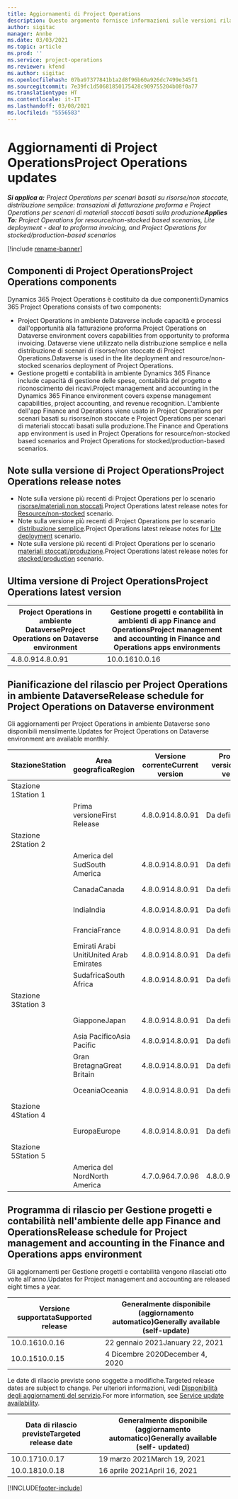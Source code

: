 ```yaml
---
title: Aggiornamenti di Project Operations
description: Questo argomento fornisce informazioni sulle versioni rilasciate di Dynamics 365 Project Operations.
author: sigitac
manager: Annbe
ms.date: 03/03/2021
ms.topic: article
ms.prod: ''
ms.service: project-operations
ms.reviewer: kfend
ms.author: sigitac
ms.openlocfilehash: 07ba97377841b1a2d8f96b60a926dc7499e345f1
ms.sourcegitcommit: 7e39fc1d50681850175428c909755204b08f0a77
ms.translationtype: HT
ms.contentlocale: it-IT
ms.lasthandoff: 03/08/2021
ms.locfileid: "5556583"
---
```

# <a name="project-operations-updates"></a><span data-ttu-id="88782-103">Aggiornamenti di Project Operations</span><span class="sxs-lookup"><span data-stu-id="88782-103">Project Operations updates</span></span>

<span data-ttu-id="88782-104">_**Si applica a:** Project Operations per scenari basati su risorse/non stoccate, distribuzione semplice: transazioni di fatturazione proforma e Project Operations per scenari di materiali stoccati basati sulla produzione_</span><span class="sxs-lookup"><span data-stu-id="88782-104">_**Applies To:** Project Operations for resource/non-stocked based scenarios, Lite deployment - deal to proforma invoicing, and Project Operations for stocked/production-based scenarios_</span></span>

[!include [rename-banner](~/includes/cc-data-platform-banner.md)]

## <a name="project-operations-components"></a><span data-ttu-id="88782-105">Componenti di Project Operations</span><span class="sxs-lookup"><span data-stu-id="88782-105">Project Operations components</span></span>

<span data-ttu-id="88782-106">Dynamics 365 Project Operations è costituito da due componenti:</span><span class="sxs-lookup"><span data-stu-id="88782-106">Dynamics 365 Project Operations consists of two components:</span></span>

- <span data-ttu-id="88782-107">Project Operations in ambiente Dataverse include capacità e processi dall'opportunità alla fatturazione proforma.</span><span class="sxs-lookup"><span data-stu-id="88782-107">Project Operations on Dataverse environment covers capabilities from opportunity to proforma invoicing.</span></span> <span data-ttu-id="88782-108">Dataverse viene utilizzato nella distribuzione semplice e nella distribuzione di scenari di risorse/non stoccate di Project Operations.</span><span class="sxs-lookup"><span data-stu-id="88782-108">Dataverse is used in the lite deployment and resource/non-stocked scenarios deployment of Project Operations.</span></span>
- <span data-ttu-id="88782-109">Gestione progetti e contabilità in ambiente Dynamics 365 Finance include capacità di gestione delle spese, contabilità del progetto e riconoscimento dei ricavi.</span><span class="sxs-lookup"><span data-stu-id="88782-109">Project management and accounting in the Dynamics 365 Finance environment covers expense management capabilities, project accounting, and revenue recognition.</span></span> <span data-ttu-id="88782-110">L'ambiente dell'app Finance and Operations viene usato in Project Operations per scenari basati su risorse/non stoccate e Project Operations per scenari di materiali stoccati basati sulla produzione.</span><span class="sxs-lookup"><span data-stu-id="88782-110">The Finance and Operations app environment is used in Project Operations for resource/non-stocked based scenarios and Project Operations for stocked/production-based scenarios.</span></span>

## <a name="project-operations-release-notes"></a><span data-ttu-id="88782-111">Note sulla versione di Project Operations</span><span class="sxs-lookup"><span data-stu-id="88782-111">Project Operations release notes</span></span>
- <span data-ttu-id="88782-112">Note sulla versione più recenti di Project Operations per lo scenario [risorse/materiali non stoccati](whats-new-mar-2021-resource-based.md).</span><span class="sxs-lookup"><span data-stu-id="88782-112">Project Operations latest release notes for [Resource/non-stocked](whats-new-mar-2021-resource-based.md) scenario.</span></span>
- <span data-ttu-id="88782-113">Note sulla versione più recenti di Project Operations per lo scenario [distribuzione semplice](../pro/whats-new/whats-new-mar-2021-lite.md).</span><span class="sxs-lookup"><span data-stu-id="88782-113">Project Operations latest release notes for [Lite deployment](../pro/whats-new/whats-new-mar-2021-lite.md) scenario.</span></span>
- <span data-ttu-id="88782-114">Note sulla versione più recenti di Project Operations per lo scenario [materiali stoccati/produzione](../prod-pma/whats-new/whats-new-jan-2021-stocked.md).</span><span class="sxs-lookup"><span data-stu-id="88782-114">Project Operations latest release notes for [stocked/production](../prod-pma/whats-new/whats-new-jan-2021-stocked.md) scenario.</span></span>

## <a name="project-operations-latest-version"></a><span data-ttu-id="88782-115">Ultima versione di Project Operations</span><span class="sxs-lookup"><span data-stu-id="88782-115">Project Operations latest version</span></span>

| <span data-ttu-id="88782-116">Project Operations in ambiente Dataverse</span><span class="sxs-lookup"><span data-stu-id="88782-116">Project Operations on Dataverse environment</span></span> | <span data-ttu-id="88782-117">Gestione progetti e contabilità in ambienti di app Finance and Operations</span><span class="sxs-lookup"><span data-stu-id="88782-117">Project management and accounting in Finance and Operations apps environments</span></span> |
| --- | --- |
| <span data-ttu-id="88782-118">4.8.0.91</span><span class="sxs-lookup"><span data-stu-id="88782-118">4.8.0.91</span></span> | <span data-ttu-id="88782-119">10.0.16</span><span class="sxs-lookup"><span data-stu-id="88782-119">10.0.16</span></span> |

## <a name="release-schedule-for-project-operations-on-dataverse-environment"></a><span data-ttu-id="88782-120">Pianificazione del rilascio per Project Operations in ambiente Dataverse</span><span class="sxs-lookup"><span data-stu-id="88782-120">Release schedule for Project Operations on Dataverse environment</span></span>

<span data-ttu-id="88782-121">Gli aggiornamenti per Project Operations in ambiente Dataverse sono disponibili mensilmente.</span><span class="sxs-lookup"><span data-stu-id="88782-121">Updates for Project Operations on Dataverse environment are available monthly.</span></span> 

| <span data-ttu-id="88782-122">Stazione</span><span class="sxs-lookup"><span data-stu-id="88782-122">Station</span></span>   | <span data-ttu-id="88782-123">Area geografica</span><span class="sxs-lookup"><span data-stu-id="88782-123">Region</span></span>        | <span data-ttu-id="88782-124">Versione corrente</span><span class="sxs-lookup"><span data-stu-id="88782-124">Current version</span></span> | <span data-ttu-id="88782-125">Prossima versione</span><span class="sxs-lookup"><span data-stu-id="88782-125">Next version</span></span> | <span data-ttu-id="88782-126">Generalmente disponibile</span><span class="sxs-lookup"><span data-stu-id="88782-126">Generally available</span></span> |
|-----------|---------------|-----------------|--------------|---------------------|
| <span data-ttu-id="88782-127">Stazione 1</span><span class="sxs-lookup"><span data-stu-id="88782-127">Station 1</span></span> |   &nbsp;      |    &nbsp;       | &nbsp;       |      &nbsp;         |
|   &nbsp;  | <span data-ttu-id="88782-128">Prima versione</span><span class="sxs-lookup"><span data-stu-id="88782-128">First Release</span></span> |  <span data-ttu-id="88782-129">4.8.0.91</span><span class="sxs-lookup"><span data-stu-id="88782-129">4.8.0.91</span></span>       | <span data-ttu-id="88782-130">Da definire</span><span class="sxs-lookup"><span data-stu-id="88782-130">TBD</span></span>     | <span data-ttu-id="88782-131">02-apr-21</span><span class="sxs-lookup"><span data-stu-id="88782-131">02-Apr-21</span></span>           |
| <span data-ttu-id="88782-132">Stazione 2</span><span class="sxs-lookup"><span data-stu-id="88782-132">Station 2</span></span> |   &nbsp;      |    &nbsp;       | &nbsp;       |      &nbsp;         |
|   &nbsp;  | <span data-ttu-id="88782-133">America del Sud</span><span class="sxs-lookup"><span data-stu-id="88782-133">South America</span></span> |  <span data-ttu-id="88782-134">4.8.0.91</span><span class="sxs-lookup"><span data-stu-id="88782-134">4.8.0.91</span></span>       | <span data-ttu-id="88782-135">Da definire</span><span class="sxs-lookup"><span data-stu-id="88782-135">TBD</span></span>     | <span data-ttu-id="88782-136">02-apr-21</span><span class="sxs-lookup"><span data-stu-id="88782-136">02-Apr-21</span></span>           |
|    &nbsp; | <span data-ttu-id="88782-137">Canada</span><span class="sxs-lookup"><span data-stu-id="88782-137">Canada</span></span>        |  <span data-ttu-id="88782-138">4.8.0.91</span><span class="sxs-lookup"><span data-stu-id="88782-138">4.8.0.91</span></span>       | <span data-ttu-id="88782-139">Da definire</span><span class="sxs-lookup"><span data-stu-id="88782-139">TBD</span></span>     | <span data-ttu-id="88782-140">02-apr-21</span><span class="sxs-lookup"><span data-stu-id="88782-140">02-Apr-21</span></span>           |
|   &nbsp;  | <span data-ttu-id="88782-141">India</span><span class="sxs-lookup"><span data-stu-id="88782-141">India</span></span>         |  <span data-ttu-id="88782-142">4.8.0.91</span><span class="sxs-lookup"><span data-stu-id="88782-142">4.8.0.91</span></span>       | <span data-ttu-id="88782-143">Da definire</span><span class="sxs-lookup"><span data-stu-id="88782-143">TBD</span></span>     | <span data-ttu-id="88782-144">02-apr-21</span><span class="sxs-lookup"><span data-stu-id="88782-144">02-Apr-21</span></span>           |
|   &nbsp;  | <span data-ttu-id="88782-145">Francia</span><span class="sxs-lookup"><span data-stu-id="88782-145">France</span></span>         |  <span data-ttu-id="88782-146">4.8.0.91</span><span class="sxs-lookup"><span data-stu-id="88782-146">4.8.0.91</span></span>       | <span data-ttu-id="88782-147">Da definire</span><span class="sxs-lookup"><span data-stu-id="88782-147">TBD</span></span>     | <span data-ttu-id="88782-148">02-apr-21</span><span class="sxs-lookup"><span data-stu-id="88782-148">02-Apr-21</span></span>           |
|   &nbsp;  | <span data-ttu-id="88782-149">Emirati Arabi Uniti</span><span class="sxs-lookup"><span data-stu-id="88782-149">United Arab Emirates</span></span>         |  <span data-ttu-id="88782-150">4.8.0.91</span><span class="sxs-lookup"><span data-stu-id="88782-150">4.8.0.91</span></span>       | <span data-ttu-id="88782-151">Da definire</span><span class="sxs-lookup"><span data-stu-id="88782-151">TBD</span></span>     | <span data-ttu-id="88782-152">02-apr-21</span><span class="sxs-lookup"><span data-stu-id="88782-152">02-Apr-21</span></span>           |
|   &nbsp;  | <span data-ttu-id="88782-153">Sudafrica</span><span class="sxs-lookup"><span data-stu-id="88782-153">South Africa</span></span>         |  <span data-ttu-id="88782-154">4.8.0.91</span><span class="sxs-lookup"><span data-stu-id="88782-154">4.8.0.91</span></span>       | <span data-ttu-id="88782-155">Da definire</span><span class="sxs-lookup"><span data-stu-id="88782-155">TBD</span></span>     | <span data-ttu-id="88782-156">02-apr-21</span><span class="sxs-lookup"><span data-stu-id="88782-156">02-Apr-21</span></span>           |
| <span data-ttu-id="88782-157">Stazione 3</span><span class="sxs-lookup"><span data-stu-id="88782-157">Station 3</span></span>  |      &nbsp;   |     &nbsp;      |     &nbsp;   |      &nbsp;         |
|   &nbsp;  | <span data-ttu-id="88782-158">Giappone</span><span class="sxs-lookup"><span data-stu-id="88782-158">Japan</span></span>         |  <span data-ttu-id="88782-159">4.8.0.91</span><span class="sxs-lookup"><span data-stu-id="88782-159">4.8.0.91</span></span>       | <span data-ttu-id="88782-160">Da definire</span><span class="sxs-lookup"><span data-stu-id="88782-160">TBD</span></span>     | <span data-ttu-id="88782-161">09-apr-21</span><span class="sxs-lookup"><span data-stu-id="88782-161">09-Apr-21</span></span>           |
|   &nbsp;  | <span data-ttu-id="88782-162">Asia Pacifico</span><span class="sxs-lookup"><span data-stu-id="88782-162">Asia Pacific</span></span>  |  <span data-ttu-id="88782-163">4.8.0.91</span><span class="sxs-lookup"><span data-stu-id="88782-163">4.8.0.91</span></span>       | <span data-ttu-id="88782-164">Da definire</span><span class="sxs-lookup"><span data-stu-id="88782-164">TBD</span></span>     | <span data-ttu-id="88782-165">09-apr-21</span><span class="sxs-lookup"><span data-stu-id="88782-165">09-Apr-21</span></span>           |
|   &nbsp;  | <span data-ttu-id="88782-166">Gran Bretagna</span><span class="sxs-lookup"><span data-stu-id="88782-166">Great Britain</span></span> |  <span data-ttu-id="88782-167">4.8.0.91</span><span class="sxs-lookup"><span data-stu-id="88782-167">4.8.0.91</span></span>       | <span data-ttu-id="88782-168">Da definire</span><span class="sxs-lookup"><span data-stu-id="88782-168">TBD</span></span>     | <span data-ttu-id="88782-169">09-apr-21</span><span class="sxs-lookup"><span data-stu-id="88782-169">09-Apr-21</span></span>           |
|   &nbsp;  | <span data-ttu-id="88782-170">Oceania</span><span class="sxs-lookup"><span data-stu-id="88782-170">Oceania</span></span>       |  <span data-ttu-id="88782-171">4.8.0.91</span><span class="sxs-lookup"><span data-stu-id="88782-171">4.8.0.91</span></span>       | <span data-ttu-id="88782-172">Da definire</span><span class="sxs-lookup"><span data-stu-id="88782-172">TBD</span></span>     | <span data-ttu-id="88782-173">09-apr-21</span><span class="sxs-lookup"><span data-stu-id="88782-173">09-Apr-21</span></span>           |
| <span data-ttu-id="88782-174">Stazione 4</span><span class="sxs-lookup"><span data-stu-id="88782-174">Station 4</span></span> |     &nbsp;    |     &nbsp;      |     &nbsp;   |      &nbsp;         |
|   &nbsp;  | <span data-ttu-id="88782-175">Europa</span><span class="sxs-lookup"><span data-stu-id="88782-175">Europe</span></span>        |  <span data-ttu-id="88782-176">4.8.0.91</span><span class="sxs-lookup"><span data-stu-id="88782-176">4.8.0.91</span></span>       | <span data-ttu-id="88782-177">Da definire</span><span class="sxs-lookup"><span data-stu-id="88782-177">TBD</span></span>     | <span data-ttu-id="88782-178">16-apr-21</span><span class="sxs-lookup"><span data-stu-id="88782-178">16-Apr-21</span></span>           |
| <span data-ttu-id="88782-179">Stazione 5</span><span class="sxs-lookup"><span data-stu-id="88782-179">Station 5</span></span> |     &nbsp;    |     &nbsp;      |     &nbsp;   |      &nbsp;         |
|   &nbsp;  | <span data-ttu-id="88782-180">America del Nord</span><span class="sxs-lookup"><span data-stu-id="88782-180">North America</span></span> |  <span data-ttu-id="88782-181">4.7.0.96</span><span class="sxs-lookup"><span data-stu-id="88782-181">4.7.0.96</span></span>       | <span data-ttu-id="88782-182">4.8.0.91</span><span class="sxs-lookup"><span data-stu-id="88782-182">4.8.0.91</span></span>     | <span data-ttu-id="88782-183">12-mar-21</span><span class="sxs-lookup"><span data-stu-id="88782-183">12-Mar-21</span></span>           |

## <a name="release-schedule-for-project-management-and-accounting-in-the-finance-and-operations-apps-environment"></a><span data-ttu-id="88782-184">Programma di rilascio per Gestione progetti e contabilità nell'ambiente delle app Finance and Operations</span><span class="sxs-lookup"><span data-stu-id="88782-184">Release schedule for Project management and accounting in the Finance and Operations apps environment</span></span>

<span data-ttu-id="88782-185">Gli aggiornamenti per Gestione progetti e contabilità vengono rilasciati otto volte all'anno.</span><span class="sxs-lookup"><span data-stu-id="88782-185">Updates for Project management and accounting are released eight times a year.</span></span>

| <span data-ttu-id="88782-186">Versione supportata</span><span class="sxs-lookup"><span data-stu-id="88782-186">Supported release</span></span> | <span data-ttu-id="88782-187">Generalmente disponibile (aggiornamento automatico)</span><span class="sxs-lookup"><span data-stu-id="88782-187">Generally available (self-update)</span></span> |
| --- | --- |
| <span data-ttu-id="88782-188">10.0.16</span><span class="sxs-lookup"><span data-stu-id="88782-188">10.0.16</span></span> | <span data-ttu-id="88782-189">22 gennaio 2021</span><span class="sxs-lookup"><span data-stu-id="88782-189">January 22, 2021</span></span> |
| <span data-ttu-id="88782-190">10.0.15</span><span class="sxs-lookup"><span data-stu-id="88782-190">10.0.15</span></span> | <span data-ttu-id="88782-191">4 Dicembre 2020</span><span class="sxs-lookup"><span data-stu-id="88782-191">December 4, 2020</span></span> |


<span data-ttu-id="88782-192">Le date di rilascio previste sono soggette a modifiche.</span><span class="sxs-lookup"><span data-stu-id="88782-192">Targeted release dates are subject to change.</span></span> <span data-ttu-id="88782-193">Per ulteriori informazioni, vedi [Disponibilità degli aggiornamenti del servizio](https://docs.microsoft.com/dynamics365/fin-ops-core/fin-ops/get-started/public-preview-releases?toc=/dynamics365/finance/toc.json).</span><span class="sxs-lookup"><span data-stu-id="88782-193">For more information, see [Service update availability](https://docs.microsoft.com/dynamics365/fin-ops-core/fin-ops/get-started/public-preview-releases?toc=/dynamics365/finance/toc.json).</span></span>

| <span data-ttu-id="88782-194">Data di rilascio previste</span><span class="sxs-lookup"><span data-stu-id="88782-194">Targeted release date</span></span> | <span data-ttu-id="88782-195">Generalmente disponibile (aggiornamento automatico)</span><span class="sxs-lookup"><span data-stu-id="88782-195">Generally available (self- updated)</span></span> |
| --- | --- |
| <span data-ttu-id="88782-196">10.0.17</span><span class="sxs-lookup"><span data-stu-id="88782-196">10.0.17</span></span> | <span data-ttu-id="88782-197">19 marzo 2021</span><span class="sxs-lookup"><span data-stu-id="88782-197">March 19, 2021</span></span> |
| <span data-ttu-id="88782-198">10.0.18</span><span class="sxs-lookup"><span data-stu-id="88782-198">10.0.18</span></span> | <span data-ttu-id="88782-199">16 aprile 2021</span><span class="sxs-lookup"><span data-stu-id="88782-199">April 16, 2021</span></span> |


[!INCLUDE[footer-include](../includes/footer-banner.md)]
